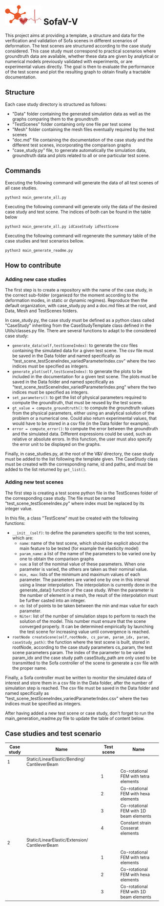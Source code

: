 # ![logo Sofa V&V](./Utils/logo.png) SofaV-V 



This project aims at providing a template, a structure and data for the verification and validation of Sofa scenes in different scenarios of deformation. The test scenes are structured according to the case study considered. This case study must correspond to practical scenarios where groundtruth data are available, whether these data are given by analytical or numerical models previously validated with experiments, or are experimental values directly. The goal is then to evaluate the performance of the test scene and plot the resulting graph to obtain finally a tractable documentation.

## Structure

Each case study directory is structured as follows:
* "Data" folder containing the generated simulation data as well as the graphs comparing them to the groundtruth
* "TestScenes" folder containing only one file per test scene
* "Mesh" folder containing the mesh files eventually required by the test scenes
* "doc.md" file containing the documentation of the case study and the different test scenes, incorporating the comparison graphs
* "case_study.py" file, to generate automatically the simulation data, groundtruth data and plots related to all or one particular test scene.

## Commands

Executing the following command will generate the data of all test scenes of all case studies. 

```console
python3 main_generate_all.py
```

Executing the following command will generate only the data of the desired case study and test scene. The indices of both can be found in the table below

```console
python3 main_generate_all.py idCaseStudy idTestScene
```

Executing the following command will regenerate the summary table of the case studies and test scenarios bellow.

```console
python3 main_generate_readme.py 
```

## How to contribute

### Adding new case studies

The first step is to create a repository with the name of the case study, in the correct sub-folder (organiezd for the moment according to the deformation modes, in static or dynamic regimes). Reproduce then the default organization, with case_study.py and a doc.md files at the root, and Data, Mesh and TestScenes folders.

In case_study.py, the case study must be defined as a python class called "CaseStudy" inheriting from the CaseStudyTemplate class defined in the Utils/classes.py file. There are several functions to adapt to the considered case study:
- `generate_data(self,testSceneIndex)`: to generate the csv files containing the simulated data for a given test scene. The csv file must be saved in the Data folder and named specifically as "test_scene_testSceneIndex_variedParameterIndex.csv" where the two indices must be specified as integers.
- `generate_plot(self,testSceneIndex)`: to generate the plots to be included in the documentation for a given test scene. The plots must be saved in the Data folder and named specifically as "test_scene_testSceneIndex_variedParameterIndex.png" where the two indices must be specified as integers.
- `set_parameters()`: to get the list of physical parameters required to compute the groundtruth, that must be reused by the test scene.
- `gt_value = compute_groundtruth()`: to compute the groundtruth values from the physical parameters, either using an analytical solution of the problem or a numerical one. Could also return experimental values, that would have to be stored in a csv file (in the Data folder for example).
- `error = compute_error()`: to compute the error between the groundtruth and the simulated data. Different expressions could be used, such as relative or absolute errors. In this function, the user must also specify the error unit to be displayed on the graphs.

Finally, in case_studies.py, at the root of the V&V directory, the case study must be added to the list following the template given. The CaseStudy class must be created with the corresponding name, id and paths, and must be added to the list returned by `get_list()`.

### Adding new test scenes

The first step is creating a test scene python file in the TestScenes folder of the corresponding case study. The file must be named "test_scene_testSceneIndex.py" where index must be replaced by its integer value.

In this file, a class "TestScene" must be created with the following functions:
- `__init__(self)`: to define the parameters specific to the test scenes, which are:
    - `name`: name of the test scene, which should be explicit about the main feature to be tested (for example the elasticity model)
    - `param_name`: a list of the name of the parameters to be varied one by one to obtain the comparison graphs
    - `nom`: a list of the nominal value of these parameters. When one parameter is varied, the others are taken as their nominal value.
    - `min, max`: lists of the minimum and maximum values of each parameter. The parameters are varied one by one in this interval using a linear interpolation. The interpolation is currently done in the generate_data() function of the case study. When the parameter is the number of element in a mesh, the result of the interpolation must be further casted into an integer.
    - `nb`: list of points to be taken between the min and max value for each parameter.
    - `Niter`: list of the number of simulation steps to perform to reach the solution of the model. This number must ensure that the scene converged properly. It can be determined empirically by launching the test scene for increasing value until convergence is reached. 
- `rootNode createScene(self,rootNode, cs_param, param_idx, param, caseStudy_path)`: the function where the test scene is built, stored in rootNode, according to the case study parameters cs_param, the test scene parameters param. The index of the parameter to be varied param_idx and the case study path caseStudy_path are only used to be transmitted to the Sofa controller of the scene to generate a csv file with the proper name.

Finally, a Sofa controller must be written to monitor the simulated data of interest and store them in a csv file in the Data folder, after the number of simulation step is reached. The csv file must be saved in the Data folder and named specifically as "test_scene_testSceneIndex_variedParameterIndex.csv" where the two indices must be specified as integers.

After having added a new test scene or case study, don't forget to run the main_generation_readme.py file to update the table of content below.

[comment]: <> (This list of case studies and test scenario must always be placed at the end of the readme, and the section title should always be "Case studies and test scenario" for the main_generate_readme.py script to work properly.)
## Case studies and test scenario

| Case study | Name | Test scene | Name | 
| ---------- | ---- | ---------- | ---- | 
| 1 | Static/LinearElastic/Bending/ CantileverBeam | | | 
| |  | 1 | Co-rotational FEM with tetra elements | 
| |  | 2 | Co-rotational FEM with hexa elements | 
| |  | 3 | Co-rotational FEM with 1D beam elements | 
| |  | 4 | Constant strain Cosserat elements | 
| 2 | Static/LinearElastic/Extension/ CantileverBeam | | | 
| |  | 1 | Co-rotational FEM with tetra elements | 
| |  | 2 | Co-rotational FEM with hexa elements | 
| |  | 3 | Co-rotational FEM with 1D beam elements | 
